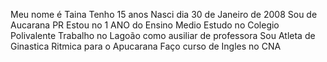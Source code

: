 Meu nome é Taina 
Tenho 15 anos 
Nasci dia 30 de Janeiro de 2008
Sou de Aucarana PR 
Estou no 1 ANO do Ensino Medio 
Estudo no Colegio Polivalente 
Trabalho no Lagoão como ausiliar de professora 
Sou Atleta de Ginastica Ritmica para o Apucarana 
Faço curso de Ingles no CNA
